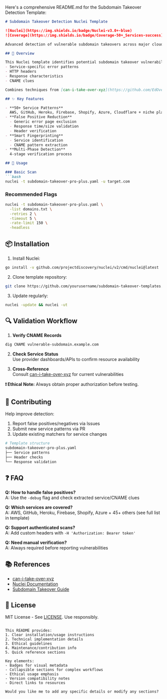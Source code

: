 Here's a comprehensive README.md for the Subdomain Takeover Detection Template:

```markdown
# Subdomain Takeover Detection Nuclei Template

![Nuclei](https://img.shields.io/badge/Nuclei-v3.0+-blue)
![Coverage](https://img.shields.io/badge/Coverage-50+_Services-success)

Advanced detection of vulnerable subdomain takeovers across major cloud providers and SaaS platforms.

## 📖 Overview

This Nuclei template identifies potential subdomain takeover vulnerabilities by analyzing:
- Service-specific error patterns
- HTTP headers
- Response characteristics
- CNAME clues

Combines techniques from [can-i-take-over-xyz](https://github.com/EdOverflow/can-i-take-over-xyz) with multi-layer verification for high accuracy.

## ✨ Key Features

- **50+ Service Patterns**  
  AWS, GitHub, Heroku, Firebase, Shopify, Azure, Cloudflare + niche platforms
- **False Positive Reduction**  
  - Generic error page exclusion
  - Response time/size validation
  - Header verification
- **Smart Fingerprinting**  
  - Service identification
  - CNAME pattern extraction
- **Multi-Phase Detection**  
  4-stage verification process

## 🚀 Usage

### Basic Scan
```bash
nuclei -t subdomain-takeover-pro-plus.yaml -u target.com
```

### Recommended Flags
```bash
nuclei -t subdomain-takeover-pro-plus.yaml \
  -list domains.txt \
  -retries 2 \
  -timeout 5 \
  -rate-limit 150 \
  -headless
```

## 📦 Installation

1. Install Nuclei:
```bash
go install -v github.com/projectdiscovery/nuclei/v2/cmd/nuclei@latest
```

2. Clone template repository:
```bash
git clone https://github.com/yourusername/subdomain-takeover-templates.git
```

3. Update regularly:
```bash
nuclei -update && nuclei -ut
```

## 🔍 Validation Workflow

1. **Verify CNAME Records**
```bash
dig CNAME vulnerable-subdomain.example.com
```

2. **Check Service Status**  
   Use provider dashboards/APIs to confirm resource availability

3. **Cross-Reference**  
   Consult [can-i-take-over-xyz](https://github.com/EdOverflow/can-i-take-over-xyz) for current vulnerabilities

**❗ Ethical Note:** Always obtain proper authorization before testing.

## 🤝 Contributing

Help improve detection:
1. Report false positives/negatives via Issues
2. Submit new service patterns via PR
3. Update existing matchers for service changes

```bash
# Template structure
subdomain-takeover-pro-plus.yaml
├── Service patterns
├── Header checks
└── Response validation
```

## ❓ FAQ

**Q: How to handle false positives?**  
A: Use the `-debug` flag and check extracted service/CNAME clues

**Q: Which services are covered?**  
A: AWS, GitHub, Heroku, Firebase, Shopify, Azure + 45+ others (see full list in template)

**Q: Support authenticated scans?**  
A: Add custom headers with `-H 'Authorization: Bearer token'`

**Q: Need manual verification?**  
A: Always required before reporting vulnerabilities

## 📚 References

- [can-i-take-over-xyz](https://github.com/EdOverflow/can-i-take-over-xyz)
- [Nuclei Documentation](https://nuclei.projectdiscovery.io/)
- [Subdomain Takeover Guide](https://developer.harness.io/docs/security-testing-orchestration/sto-tutorials/security-scan-targets/subdomain-takeover)

## 📜 License

MIT License - See [LICENSE](LICENSE). Use responsibly.

```

This README provides:
1. Clear installation/usage instructions
2. Technical implementation details
3. Ethical guidelines
4. Maintenance/contribution info
5. Quick reference sections

Key elements:
- Badges for visual metadata
- Collapsible sections for complex workflows
- Ethical usage emphasis
- Version compatibility notes
- Direct links to resources

Would you like me to add any specific details or modify any sections?
